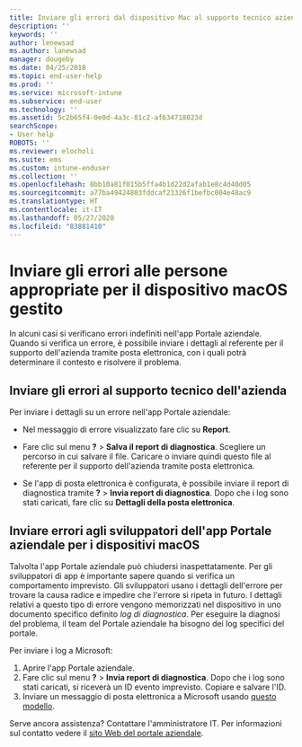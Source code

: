 ```yaml
---
title: Inviare gli errori dal dispositivo Mac al supporto tecnico aziendale | Microsoft Docs
description: ''
keywords: ''
author: lenewsad
ms.author: lanewsad
manager: dougeby
ms.date: 04/25/2018
ms.topic: end-user-help
ms.prod: ''
ms.service: microsoft-intune
ms.subservice: end-user
ms.technology: ''
ms.assetid: 5c2b65f4-0e0d-4a3c-81c2-af634718023d
searchScope:
- User help
ROBOTS: ''
ms.reviewer: elocholi
ms.suite: ems
ms.custom: intune-enduser
ms.collection: ''
ms.openlocfilehash: 8bb10a81f015b5ffa4b1d22d2afab1e8c4d40d05
ms.sourcegitcommit: a77ba49424803fddcaf23326f1befbc004e48ac9
ms.translationtype: HT
ms.contentlocale: it-IT
ms.lasthandoff: 05/27/2020
ms.locfileid: "83881410"
---
```

# <a name="submit-errors-to-the-right-people-for-your-managed-macos-device"></a>Inviare gli errori alle persone appropriate per il dispositivo macOS gestito

In alcuni casi si verificano errori indefiniti nell'app Portale aziendale. Quando si verifica un errore, è possibile inviare i dettagli al referente per il supporto dell'azienda tramite posta elettronica, con i quali potrà determinare il contesto e risolvere il problema.

## <a name="send-errors-to-your-company-support"></a>Inviare gli errori al supporto tecnico dell'azienda

Per inviare i dettagli su un errore nell'app Portale aziendale:

- Nel messaggio di errore visualizzato fare clic su **Report**.

- Fare clic sul menu **?** > **Salva il report di diagnostica**. Scegliere un percorso in cui salvare il file. Caricare o inviare quindi questo file al referente per il supporto dell'azienda tramite posta elettronica.

- Se l'app di posta elettronica è configurata, è possibile inviare il report di diagnostica tramite **?**  > **Invia report di diagnostica**. Dopo che i log sono stati caricati, fare clic su **Dettagli della posta elettronica**.

## <a name="send-errors-to-the-company-portal-developers-for-macos-devices"></a>Inviare errori agli sviluppatori dell'app Portale aziendale per i dispositivi macOS

Talvolta l'app Portale aziendale può chiudersi inaspettatamente. Per gli sviluppatori di app è importante sapere quando si verifica un comportamento imprevisto. Gli sviluppatori usano i dettagli dell'errore per trovare la causa radice e impedire che l'errore si ripeta in futuro. I dettagli relativi a questo tipo di errore vengono memorizzati nel dispositivo in uno documento specifico definito _log di diagnostica_. Per eseguire la diagnosi del problema, il team del Portale aziendale ha bisogno dei log specifici del portale.

Per inviare i log a Microsoft:

1. Aprire l'app Portale aziendale.
2. Fare clic sul menu **?** > **Invia report di diagnostica**.  Dopo che i log sono stati caricati, si riceverà un ID evento imprevisto. Copiare e salvare l'ID.
3. Inviare un messaggio di posta elettronica a Microsoft usando <a href="mailto:IntuneCPiOSfeedback@microsoft.com?subject=My Company Portal App Closed Unexpectedly&body=Paste your incident ID and describe the incident here.">questo modello</a>.

Serve ancora assistenza? Contattare l'amministratore IT. Per informazioni sul contatto vedere il [sito Web del portale aziendale](https://go.microsoft.com/fwlink/?linkid=2010980).

